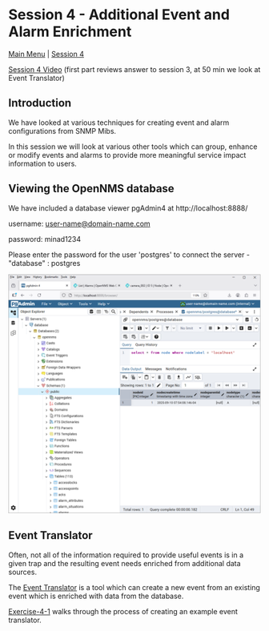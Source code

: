 # Session 4 - Additional Event and Alarm Enrichment

[Main Menu](../README.md) | [Session 4](../session4/README.md)

[Session 4 Video](https://youtu.be/DzmvuQRQfXQ)  (first part reviews answer to session 3, at 50 min we look at Event Translator)

## Introduction

We have looked at various techniques for creating event and alarm configurations from SNMP Mibs.

In this session we will look at various other tools which can group, enhance or modify events and alarms to provide more meaningful service impact information to users. 

## Viewing the OpenNMS database

We have included a database viewer pgAdmin4 at http://localhost:8888/

username: user-name@domain-name.com

password: minad1234

Please enter the password for the user 'postgres' to connect the server - "database" : postgres

![alt text](../session4/images/pgadmin-1.png "Figure pgadmin-1.png")

## Event Translator

Often, not all of the information required to provide useful events is in a given trap and the resulting event needs enriched from additional data sources.

The [Event Translator](https://docs.opennms.com/horizon/33/operation/deep-dive/events/event-translator.html) is a tool which can create a new event from an existing event which is enriched with data from the database.





[Exercise-4-1](../session4/Exercise-4-1.md) walks through the process of creating an example event translator.




